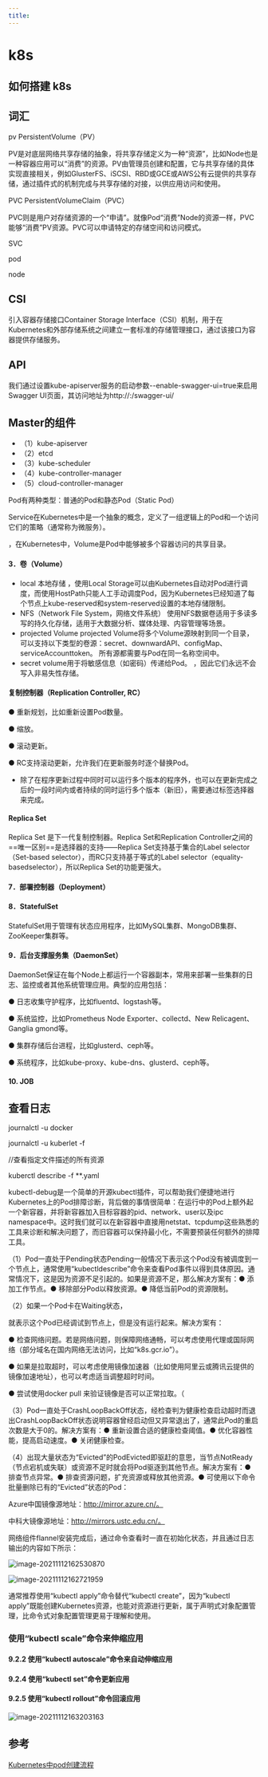 ```yaml
---
title:
---
```

# k8s 
## 如何搭建 k8s



## 词汇

pv PersistentVolume（PV）

PV是对底层网络共享存储的抽象，将共享存储定义为一种“资源”，比如Node也是一种容器应用可以“消费”的资源。PV由管理员创建和配置，它与共享存储的具体实现直接相关，例如GlusterFS、iSCSI、RBD或GCE或AWS公有云提供的共享存储，通过插件式的机制完成与共享存储的对接，以供应用访问和使用。

PVC PersistentVolumeClaim（PVC）

PVC则是用户对存储资源的一个“申请”。就像Pod“消费”Node的资源一样，PVC能够“消费”PV资源。PVC可以申请特定的存储空间和访问模式。

SVC

pod

node

## CSI

引入容器存储接口Container Storage Interface（CSI）机制，用于在Kubernetes和外部存储系统之间建立一套标准的存储管理接口，通过该接口为容器提供存储服务。

## API 

我们通过设置kube-apiserver服务的启动参数--enable-swagger-ui=true来启用Swagger UI页面，其访问地址为http://<master-ip>:<master-port>/swagger-ui/



## Master的组件

* （1）kube-apiserver
* （2）etcd
* （3）kube-scheduler
* （4）kube-controller-manager
* （5）cloud-controller-manager

Pod有两种类型：普通的Pod和静态Pod（Static Pod）

Service在Kubernetes中是一个抽象的概念，定义了一组逻辑上的Pod和一个访问它们的策略（通常称为微服务）。

，在Kubernetes中，Volume是Pod中能够被多个容器访问的共享目录。



#### 3．卷（Volume）

*  local 本地存储 ，使用Local Storage可以由Kubernetes自动对Pod进行调度，而使用HostPath只能人工手动调度Pod，因为Kubernetes已经知道了每个节点上kube-reserved和system-reserved设置的本地存储限制。
* NFS（Network File System，网络文件系统） 使用NFS数据卷适用于多读多写的持久化存储，适用于大数据分析、媒体处理、内容管理等场景。
* projected Volume projected Volume将多个Volume源映射到同一个目录，可以支持以下类型的卷源：secret、downwardAPI、configMap、serviceAccounttoken。 所有源都需要与Pod在同一名称空间中。
* secret volume用于将敏感信息（如密码）传递给Pod。 ，因此它们永远不会写入非易失性存储。

#### 复制控制器（Replication Controller, RC）

● 重新规划，比如重新设置Pod数量。

● 缩放。

● 滚动更新。

● RC支持滚动更新，允许我们在更新服务时逐个替换Pod。

*  除了在程序更新过程中同时可以运行多个版本的程序外，也可以在更新完成之后的一段时间内或者持续的同时运行多个版本（新旧），需要通过标签选择器来完成。

#### Replica Set

Replica Set 是下一代复制控制器。Replica Set和Replication Controller之间的==唯一区别==是选择器的支持——Replica Set支持基于集合的Label selector（Set-based selector），而RC只支持基于等式的Label selector（equality-basedselector），所以Replica Set的功能更强大。

#### 7．部署控制器（Deployment）

#### 8．StatefulSet

StatefulSet用于管理有状态应用程序，比如MySQL集群、MongoDB集群、ZooKeeper集群等。

#### 9．后台支撑服务集（DaemonSet）

DaemonSet保证在每个Node上都运行一个容器副本，常用来部署一些集群的日志、监控或者其他系统管理应用。典型的应用包括：

● 日志收集守护程序，比如fluentd、logstash等。

● 系统监控，比如Prometheus Node Exporter、collectd、New Relicagent、Ganglia gmond等。

● 集群存储后台进程，比如glusterd、ceph等。

● 系统程序，比如kube-proxy、kube-dns、glusterd、ceph等。

#### 10. JOB

## 查看日志

 journalctl -u docker



journalctl -u kuberlet -f

//查看指定文件描述的所有资源

kuberctl describe -f **.yaml



kubectl-debug是一个简单的开源kubectl插件，可以帮助我们便捷地进行Kubernetes上的Pod排障诊断，背后做的事情很简单：在运行中的Pod上额外起一个新容器，并将新容器加入目标容器的pid、network、user以及ipc namespace中。这时我们就可以在新容器中直接用netstat、tcpdump这些熟悉的工具来诊断和解决问题了，而旧容器可以保持最小化，不需要预装任何额外的排障工具。



（1）Pod一直处于Pending状态Pending一般情况下表示这个Pod没有被调度到一个节点上，通常使用“kubectldescribe”命令来查看Pod事件以得到具体原因。通常情况下，这是因为资源不足引起的。如果是资源不足，那么解决方案有：● 添加工作节点。● 移除部分Pod以释放资源。● 降低当前Pod的资源限制。

（2）如果一个Pod卡在Waiting状态，

就表示这个Pod已经调试到节点上，但是没有运行起来。解决方案有：

● 检查网络问题。若是网络问题，则保障网络通畅，可以考虑使用代理或国际网络（部分域名在国内网络无法访问，比如“k8s.gcr.io”）。

● 如果是拉取超时，可以考虑使用镜像加速器（比如使用阿里云或腾讯云提供的镜像加速地址），也可以考虑适当调整超时时间。

● 尝试使用docker pull <image>来验证镜像是否可以正常拉取。（

（3）Pod一直处于CrashLoopBackOff状态，经检查判为健康检查启动超时而退出CrashLoopBackOff状态说明容器曾经启动但又异常退出了，通常此Pod的重启次数是大于0的。解决方案有：● 重新设置合适的健康检查阈值。● 优化容器性能，提高启动速度。● 关闭健康检查。

（4）出现大量状态为“Evicted”的PodEvicted即驱赶的意思，当节点NotReady（节点宕机或失联）或资源不足时就会将Pod驱逐到其他节点。解决方案有：● 排查节点异常。● 排查资源问题，扩充资源或释放其他资源。● 可使用以下命令批量删除已有的“Evicted”状态的Pod：



Azure中国镜像源地址：http://mirror.azure.cn/。

中科大镜像源地址：http://mirrors.ustc.edu.cn/。



网络组件flannel安装完成后，通过命令查看时一直在初始化状态，并且通过日志输出的内容如下所示：

![image-20211112162530870](../../ImgSource/image-20211112162530870.png)



![image-20211112162721959](../../ImgSource/image-20211112162721959.png)



通常推荐使用“kubectl apply”命令替代“kubectl create”，因为“kubectl apply”既能创建Kubernetes资源，也能对资源进行更新，属于声明式对象配置管理，比命令式对象配置管理更易于理解和使用。



###  使用“kubectl scale”命令来伸缩应用

#### 9.2.2 使用“kubectl autoscale”命令来自动伸缩应用

#### 9.2.4 使用“kubectl set”命令更新应用

#### 9.2.5 使用“kubectl rollout”命令回滚应用





![image-20211112163203163](../../ImgSource/image-20211112163203163.png)

## 参考



[Kubernetes中pod创建流程](https://blog.csdn.net/yan234280533/article/details/72567261?utm_medium=distribute.pc_relevant_t0.none-task-blog-BlogCommendFromMachineLearnPai2-1.channel_param&depth_1-utm_source=distribute.pc_relevant_t0.none-task-blog-BlogCommendFromMachineLearnPai2-1.channel_param)